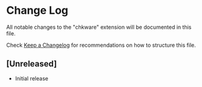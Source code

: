# Change Log

All notable changes to the "chkware" extension will be documented in this file.

Check [Keep a Changelog](http://keepachangelog.com/) for recommendations on how to structure this file.

## [Unreleased]

- Initial release
